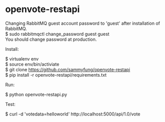 openvote-restapi
================

Changing RabbitMQ guest account password to 'guest' after installation of RabbitMQ.     
$ sudo rabbitmqctl change_password guest guest    
You should change password at production.     

Install:    

$ virtualenv env    
$ source env/bin/activiate    
$ git clone https://github.com/sammyfung/openvote-restapi    
$ pip install -r openvote-restapi/requirements.txt    

Run:    

$ python openvote-restapi.py    

Test:     

$ curl -d 'votedata=helloworld' http://localhost:5000/api/1.0/vote    

